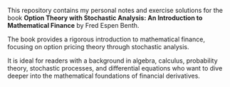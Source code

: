 This repository contains my personal notes and exercise solutions for the book **Option Theory with Stochastic Analysis: An Introduction to Mathematical Finance** by Fred Espen Benth.

The book provides a rigorous introduction to mathematical finance, focusing on option pricing theory through stochastic analysis. 

It is ideal for readers with a background in  algebra, calculus, probability theory, stochastic processes, and differential equations who want to dive deeper into the mathematical foundations of financial derivatives.
